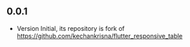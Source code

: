 ## 0.0.1

- Version Initial, its repository is fork of https://github.com/kechankrisna/flutter_responsive_table
